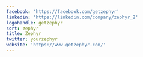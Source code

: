 ```yaml
---
facebook: 'https://facebook.com/getzephyr'
linkedin: 'https://linkedin.com/company/zephyr_2'
logohandle: getzephyr
sort: zephyr
title: Zephyr
twitter: yourzephyr
website: 'https://www.getzephyr.com/'
---
```

